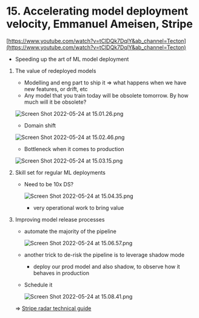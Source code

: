 # 15. Accelerating model deployment velocity, Emmanuel Ameisen, Stripe

[https://www.youtube.com/watch?v=tClDQk7DqlY&ab_channel=Tecton](https://www.youtube.com/watch?v=tClDQk7DqlY&ab_channel=Tecton)

- Speeding up the art of ML model deployment
1. The value of redeployed models
    - Modelling and eng part to ship it ⇒ what happens when we have new features, or drift, etc
    - Any model that you train today will be obsolete tomorrow. By how much will it be obsolete?
    
    ![Screen Shot 2022-05-24 at 15.01.26.png](15%20Accelerating%20model%20deployment%20velocity,%20Emmanue%20d482643a0ab4429e90105a1f718cb21b/Screen_Shot_2022-05-24_at_15.01.26.png)
    
    - Domain shift
    
    ![Screen Shot 2022-05-24 at 15.02.46.png](15%20Accelerating%20model%20deployment%20velocity,%20Emmanue%20d482643a0ab4429e90105a1f718cb21b/Screen_Shot_2022-05-24_at_15.02.46.png)
    
    - Bottleneck when it comes to production
    
    ![Screen Shot 2022-05-24 at 15.03.15.png](15%20Accelerating%20model%20deployment%20velocity,%20Emmanue%20d482643a0ab4429e90105a1f718cb21b/Screen_Shot_2022-05-24_at_15.03.15.png)
    
2. Skill set for regular ML deployments
    - Need to be 10x DS?
        
        ![Screen Shot 2022-05-24 at 15.04.35.png](15%20Accelerating%20model%20deployment%20velocity,%20Emmanue%20d482643a0ab4429e90105a1f718cb21b/Screen_Shot_2022-05-24_at_15.04.35.png)
        
        - very operational work to bring value
    
3. Improving model release processes
    - automate the majority of the pipeline
        
        ![Screen Shot 2022-05-24 at 15.06.57.png](15%20Accelerating%20model%20deployment%20velocity,%20Emmanue%20d482643a0ab4429e90105a1f718cb21b/Screen_Shot_2022-05-24_at_15.06.57.png)
        
    - another trick to de-risk the pipeline is to leverage shadow mode
        - deploy our prod model and also shadow, to observe how it behaves in production
    - Schedule it
        
        ![Screen Shot 2022-05-24 at 15.08.41.png](15%20Accelerating%20model%20deployment%20velocity,%20Emmanue%20d482643a0ab4429e90105a1f718cb21b/Screen_Shot_2022-05-24_at_15.08.41.png)
        
    
    ⇒ [Stripe radar technical guide](https://stripe.com/en-fr/guides/primer-on-machine-learning-for-fraud-protection#next-steps)